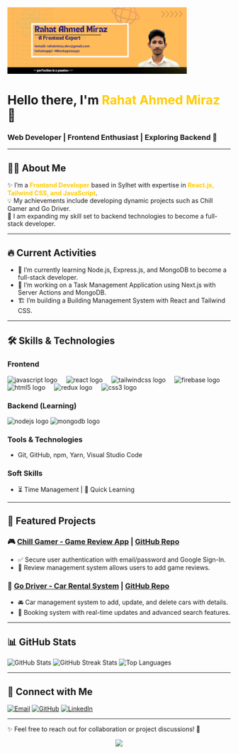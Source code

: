 <div align="left">
  <img height="150" src="https://github.com/rahatmirazdev/rahatmirazdev/blob/main/rahatbanner.png?raw=true" />
</div>

# <div align="left">Hello there, I'm <span style="color:#ffcc00; font-weight:bold;">Rahat Ahmed Miraz</span> 👋</div>
### <div align="left">Web Developer | Frontend Enthusiast | Exploring Backend 🚀</div>

---

## 👨‍💻 About Me

<p align="left">
✨ I’m a <span style="color:#ffcc00; font-weight:bold;">Frontend Developer</span> based in Sylhet with expertise in <span style="color:#ffcc00; font-weight:bold;">React.js, Tailwind CSS, and JavaScript</span>. <br>
💡 My achievements include developing dynamic projects such as Chill Gamer and Go Driver. <br>
🚀 I am expanding my skill set to backend technologies to become a full-stack developer.
</p>

---

## 🔥 Current Activities
- 🌱 I’m currently learning Node.js, Express.js, and MongoDB to become a full-stack developer.
- 🚀 I’m working on a Task Management Application using Next.js with Server Actions and MongoDB.
- 🏗️ I’m building a Building Management System with React and Tailwind CSS.

---

## 🛠 Skills & Technologies

### Frontend
<div align="left">
  <img src="https://cdn.jsdelivr.net/gh/devicons/devicon/icons/javascript/javascript-original.svg" height="40" alt="javascript logo"  />
  <img width="12" />
  <img src="https://cdn.jsdelivr.net/gh/devicons/devicon/icons/react/react-original.svg" height="40" alt="react logo"  />
  <img width="12" />
  <img src="https://cdn.jsdelivr.net/gh/devicons/devicon/icons/tailwindcss/tailwindcss-original-wordmark.svg" height="40" alt="tailwindcss logo"  />
  <img width="12" />
  <img src="https://cdn.jsdelivr.net/gh/devicons/devicon/icons/firebase/firebase-plain.svg" height="40" alt="firebase logo"  />
  <img width="12" />
  <img src="https://cdn.jsdelivr.net/gh/devicons/devicon/icons/html5/html5-original.svg" height="40" alt="html5 logo"  />
  <img width="12" />
  <img src="https://cdn.jsdelivr.net/gh/devicons/devicon/icons/redux/redux-original.svg" height="40" alt="redux logo"  />
  <img width="12" />
  <img src="https://cdn.jsdelivr.net/gh/devicons/devicon/icons/css3/css3-original.svg" height="40" alt="css3 logo"  />
</div>

###

###

### Backend (Learning)
<div align="left">
  <img src="https://cdn.jsdelivr.net/gh/devicons/devicon/icons/nodejs/nodejs-original.svg" height="40" alt="nodejs logo"  />
  <img src="https://cdn.jsdelivr.net/gh/devicons/devicon/icons/mongodb/mongodb-original.svg" height="40" alt="mongodb logo"  />
</div>

### Tools & Technologies
- Git, GitHub, npm, Yarn, Visual Studio Code

### Soft Skills
- ⏳ Time Management | 🎯 Quick Learning

---

## 🚀 Featured Projects

### 🎮 [Chill Gamer - Game Review App](https://chill-gamerzz.web.app/) | [GitHub Repo](https://github.com/rahatmirazdev/Chill-Gamer)
- ✅ Secure user authentication with email/password and Google Sign-In.
- 📝 Review management system allows users to add game reviews.

### 🚗 [Go Driver - Car Rental System](https://godriveer.web.app/) | [GitHub Repo](https://github.com/rahatmirazdev/Go-Driver)
- 🚘 Car management system to add, update, and delete cars with details.
- 🔎 Booking system with real-time updates and advanced search features.

---

## 📊 GitHub Stats

<p align="left">
  <img src="https://github-readme-stats.vercel.app/api?username=rahatmirazdev&theme=dark&hide_border=false&include_all_commits=false&count_private=true" alt="GitHub Stats"/>
  <img src="https://github-readme-streak-stats.herokuapp.com/?user=rahatmirazdev&theme=dark&hide_border=false" alt="GitHub Streak Stats"/>
  <img src="https://github-readme-stats.vercel.app/api/top-langs/?username=rahatmirazdev&theme=dark&hide_border=false&include_all_commits=false&count_private=true&layout=compact" alt="Top Languages"/>
</p>

---

## 🔗 Connect with Me
<div align="left">
  <a href="mailto:rahatmiraz.dev@gmail.com"><img src="https://img.shields.io/badge/Email-D14836?style=for-the-badge&logo=gmail&logoColor=white" alt="Email" /></a>
  <a href="https://github.com/rahatmirazdev"><img src="https://img.shields.io/badge/GitHub-181717?style=for-the-badge&logo=github&logoColor=white" alt="GitHub" /></a>
  <a href="https://www.linkedin.com/in/rahatahmedmiraz"><img src="https://img.shields.io/badge/LinkedIn-0077B5?style=for-the-badge&logo=linkedin&logoColor=white" alt="LinkedIn" /></a>
</div>

---

✨ Feel free to reach out for collaboration or project discussions! 🚀
<p align="center">
  <img src="https://capsule-render.vercel.app/api?type=waving&color=gradient&height=60&section=footer"/>
</p>

